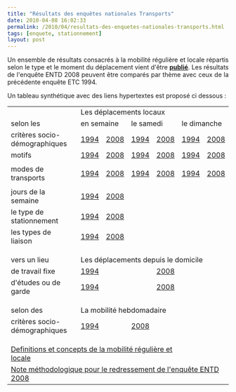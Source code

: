 ```yaml
---
title: "Résultats des enquêtes nationales Transports"
date: 2010-04-08 16:02:33
permalink: /2010/04/resultats-des-enquetes-nationales-transports.html
tags: [enquete, stationnement]
layout: post
---
```


<p style="text-align: justify">Un ensemble de résultats consacrés à la mobilité régulière et locale répartis selon le type et le moment du déplacement vient d'être <strong><span style="text-decoration: underline"><a href="http://www.statistiques.developpement-durable.gouv.fr/rubrique.php3?id_rubrique=546" target="_blank">publié</a></span></strong>. Les résultats de l'enquête ENTD 2008 peuvent être comparés par thème avec ceux de la précédente enquête ETC 1994.</p> <p style="text-align: justify">Un tableau synthétique avec des liens hypertextes est proposé ci dessous :</p> <p style="text-align: justify"> <table border="0" cellpadding="0" cellspacing="0" width="436"> <colgroup> <col width="186" /> <col width="42" /> <col width="39" /> <col width="43" /> <col width="38" /> <col width="48" /> <col width="40" /> <tbody> <tr> <td class="xl31" height="17" width="186"> </td> <td class="xl35" colspan="6" width="250">Les déplacements locaux</td></tr> <tr> <td class="xl32" height="17">selon les<span> </span></td> <td class="xl33" colspan="2">en semaine</td> <td class="xl35" colspan="2">le samedi</td> <td class="xl35" colspan="2">le dimanche</td></tr> <tr> <td class="xl64" height="17">critères socio-démographiques</td> <td class="xl38"><a href="http://www.statistiques.developpement-durable.gouv.fr/IMG/xls/ETC_1994_-_tableau_3_cle7b13fe.xls">1994</a></td> <td class="xl39"><a href="http://www.statistiques.developpement-durable.gouv.fr/IMG/xls/ENTD_Tableau_3_cle57ed14.xls">2008</a></td> <td class="xl38"><a href="http://www.statistiques.developpement-durable.gouv.fr/IMG/xls/ETC_1994_-_tableau_9_cle775c3e.xls">1994</a></td> <td class="xl39"><a href="http://www.statistiques.developpement-durable.gouv.fr/IMG/xls/ENTD_2008_-_Tableau_9_cle61532c.xls">2008</a></td> <td class="xl38"><a href="http://www.statistiques.developpement-durable.gouv.fr/IMG/xls/ETC_1994_-_tableau_10_cle69a744.xls">1994</a></td> <td class="xl39"><a href="http://www.statistiques.developpement-durable.gouv.fr/IMG/xls/ENTD_2008_-_Tableau_10_cle71f19f.xls">2008</a></td></tr> <tr> <td class="xl64" height="17">motifs</td> <td class="xl38"><a href="http://www.statistiques.developpement-durable.gouv.fr/IMG/xls/ETC_1994_-_tableau_4_cle7869c8.xls">1994</a></td> <td class="xl39"><a href="http://www.statistiques.developpement-durable.gouv.fr/IMG/xls/ENTD_Tableau_4_cle5b52d9.xls">2008</a></td> <td class="xl38"><a href="http://www.statistiques.developpement-durable.gouv.fr/IMG/xls/ETC_1994_-_tableau_11_cle69e87e.xls">1994</a></td> <td class="xl39"><a href="http://www.statistiques.developpement-durable.gouv.fr/IMG/xls/ENTD_Tableau_11_cle22e123.xls">2008</a></td> <td class="xl38"><a href="http://www.statistiques.developpement-durable.gouv.fr/IMG/xls/ETC_1994_-_tableau_12_cle63e211.xls">1994</a></td> <td class="xl39"><a href="http://www.statistiques.developpement-durable.gouv.fr/IMG/xls/ENTD_Tableau_12_cle2373ed.xls">2008</a></td></tr> <tr> <td class="xl64" height="17">modes de transports</td> <td class="xl38"><a href="http://www.statistiques.developpement-durable.gouv.fr/IMG/xls/ETC_1994_-_tableau_5_cle771787.xls">1994</a></td> <td class="xl39"><a href="http://www.statistiques.developpement-durable.gouv.fr/IMG/xls/ENTD_Tableau_5_cle5e833f.xls">2008</a></td> <td class="xl38"><a href="http://www.statistiques.developpement-durable.gouv.fr/IMG/xls/ETC_1994_-_tableau_13_cle6cbf1e.xls">

1994</a></td> <td class="xl39"><a href="http://www.statistiques.developpement-durable.gouv.fr/IMG/xls/ENTD_Tableau_13_cle276211.xls">2008</a></td> <td class="xl38"><a href="http://www.statistiques.developpement-durable.gouv.fr/IMG/xls/ETC_1994_-_tableau_14_cle66814e.xls">1994</a></td> <td class="xl39"><a href="http://www.statistiques.developpement-durable.gouv.fr/IMG/xls/ENTD_Tableau_14_cle2e8cbb.xls">2008</a></td></tr> <tr> <td class="xl64" height="17">jours de la semaine</td> <td class="xl38"><a href="http://www.statistiques.developpement-durable.gouv.fr/IMG/xls/ETC_1994_-_tableau_6_cle712a12.xls">1994</a></td> <td class="xl39"><a href="http://www.statistiques.developpement-durable.gouv.fr/IMG/xls/ENTD_Tableau_6_cle581496.xls">2008</a></td> <td class="xl28"> </td> <td class="xl24"> </td> <td class="xl24"> </td> <td class="xl26"> </td></tr> <tr> <td class="xl64" height="17">le type de stationnement</td> <td class="xl38"><a href="http://www.statistiques.developpement-durable.gouv.fr/IMG/xls/ETC_1994_-_tableau_7_cle7b44cf.xls">1994</a></td> <td class="xl39"><a href="http://www.statistiques.developpement-durable.gouv.fr/IMG/xls/ENTD_Tableau_7_cle5aa161.xls">2008</a></td> <td class="xl28"> </td> <td class="xl24"> </td> <td class="xl24"> </td> <td class="xl26"> </td></tr> <tr> <td class="xl64" height="17">les types de liaison</td> <td class="xl40"><a href="http://www.statistiques.developpement-durable.gouv.fr/IMG/xls/ETC_1994_-_tableau_8_cle7512d5.xls">1994</a></td> <td class="xl41"><a href="http://www.statistiques.developpement-durable.gouv.fr/IMG/xls/ENTD_Tableau_8_cle536984.xls">2008</a></td> <td class="xl29"> </td> <td class="xl25"> </td> <td class="xl25"> </td> <td class="xl27"> </td></tr> <tr> <td height="17"></td> <td></td> <td></td> <td></td> <td></td> <td></td> <td></td></tr> <tr> <td class="xl44" height="17">vers un lieu</td> <td class="xl46" colspan="6">Les déplacements depuis le domicile</td></tr> <tr> <td class="xl46" height="17">de travail fixe</td> <td class="xl51" colspan="3"><a href="http://www.statistiques.developpement-durable.gouv.fr/IMG/xls/ETC_1994_-_tableau_1_cle781254.xls">1994</a></td> <td class="xl53" colspan="3"><a href="http://www.statistiques.developpement-durable.gouv.fr/IMG/xls/ENTD_2008_-_Tableau_1-1_cle0af164.xls">2008</a></td></tr> <tr> <td class="xl46" height="17">d'études ou de garde</td> <td class="xl47" colspan="3"><a href="http://www.statistiques.developpement-durable.gouv.fr/IMG/xls/ETC_1994_-_tableau_2_cle717997.xls">1994</a></td> <td class="xl49" colspan="3"><a href="http://www.statistiques.developpement-durable.gouv.fr/IMG/xls/ENTD_2008_-_Tableau_2-1_cle074bdc.xls">2008</a></td></tr> <tr> <td height="17"></td> <td></td> <td></td> <td></td> <td></td> <td></td> <td></td></tr> <tr> <td class="xl45" height="17">selon des</td> <td class="xl62" colspan="4">La mobilité hebdomadaire<span> </span></td> <td></td> <td></td></tr> <tr> <td class="xl55" height="17">critères socio-démographiques</td> <td class="xl56" colspan="2"><a href="http://www.statistiques.developpement-durable.gouv.fr/IMG/xls/ETC_1994_-_tableau_15_cle6dadcf.xls">1994</a></td> <td class="xl58" colspan="2"><a href="http://www.statistiques.developpement-durable.gouv.fr/IMG/xls/ENTD_2008_-_Tableau_15_cle773e2a.xls">2008</a></td> <td></td> <td></td></tr> <tr> <td height="17"></td> <td></td> <td></td> <td></td> <td></td> <td></td> <td></td></tr> <tr> <td class="xl30" colspan="5" height="17"><a href="http://www.statistiques.developpement-durable.gouv.fr/IMG/pdf/Definitions_et_concepts-version_corrigee_revue_GV_20100329_cle5dd2e6.pdf" target="_blank" title="Ouvrir le document Definitions et concepts de la mobilité régulière et locale dans une nouvelle fenêtre">Definitions et concepts de la mobilité régulière et locale</a></td> <td></td> <td></td></tr> <tr> <td class="xl30" colspan="7" height="17"><a href="http://www.statistiques.developpement-durable.gouv.fr/IMG/pdf/Note_methodo_redressement_ENTD_cle7ca4ec.pdf" target="_blank" title="Ouvrir le document Note méthodologique pour le redressement de l'enquête ENTD 2008 dans une nouvelle fenêtre">Note méthodologique pour le redressement de l'enquête ENTD 2008</a></td></tr></tbody></colgroup></table></p>
